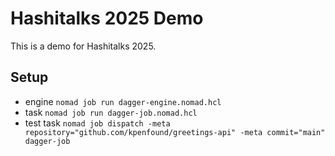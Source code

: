 # Hashitalks 2025 Demo

This is a demo for Hashitalks 2025.

## Setup

- engine `nomad job run dagger-engine.nomad.hcl`
- task `nomad job run dagger-job.nomad.hcl`
- test task
  `nomad job dispatch -meta repository="github.com/kpenfound/greetings-api" -meta commit="main" dagger-job`
